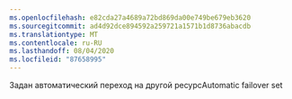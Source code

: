 ```yaml
---
ms.openlocfilehash: e82cda27a4689a72bd869da00e749be679eb3620
ms.sourcegitcommit: ad4d92dce894592a259721a1571b1d8736abacdb
ms.translationtype: MT
ms.contentlocale: ru-RU
ms.lasthandoff: 08/04/2020
ms.locfileid: "87658995"
---
```

<span data-ttu-id="d37fd-101">Задан автоматический переход на другой ресурс</span><span class="sxs-lookup"><span data-stu-id="d37fd-101">Automatic failover set</span></span>
